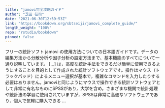 ```yaml
---
title: "jamovi完全攻略ガイド"
author: "芝田 征司"
date: "2021-06-30T12:59:53Z"
link: "https://bookdown.org/sbtseiji/jamovi_complete_guide/"
length_weight: "100%"
repo: "rstudio/bookdown"
pinned: false
---
```


フリーの統計ソフト jamovi の使用方法についての日本語ガイドです。データの編集方法から分散分析や因子分析の設定方法まで、基本機能のすべてについて一通り説明しています。 [...] は，高度な統計手法をできるだけ簡単に使用できるようにすることを目的として作成された統計ソフトウェアです。操作はマウス（トラックパッド）によるメニュー選択が基本で，複雑なコマンドを入力したりする必要はありません。jamoviと同じようにマウスで操作できる統計ソフトウェアとして非常に有名なものにSPSSがあり，大学を含め，さまざまな機関で統計処理や統計法の学習に使用されていますが，SPSSは非常に高価なソフトウェアであり，個人で気軽に購入できる ...
